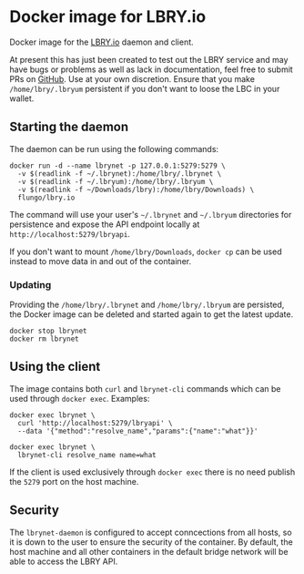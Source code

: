 # Docker image for LBRY.io

Docker image for the [LBRY.io](https://lbry.io) daemon and client.

At present this has just been created to test out the LBRY service and may have bugs or problems as well as lack in documentation, feel free to submit PRs on [GitHub](https://github.com/flungo-docker/lbry.io). Use at your own discretion. Ensure that you make `/home/lbry/.lbryum` persistent if you don't want to loose the LBC in your wallet.

## Starting the daemon

The daemon can be run using the following commands:

```
docker run -d --name lbrynet -p 127.0.0.1:5279:5279 \
  -v $(readlink -f ~/.lbrynet):/home/lbry/.lbrynet \
  -v $(readlink -f ~/.lbryum):/home/lbry/.lbryum \
  -v $(readlink -f ~/Downloads/lbry):/home/lbry/Downloads) \
  flungo/lbry.io
```

The command will use your user's `~/.lbrynet` and `~/.lbryum` directories for persistence and expose the API endpoint locally at `http://localhost:5279/lbryapi`.

If you don't want to mount `/home/lbry/Downloads`, `docker cp` can be used instead to move data in and out of the container.

### Updating

Providing the `/home/lbry/.lbrynet` and `/home/lbry/.lbryum` are persisted, the Docker image can be deleted and started again to get the latest update.

```
docker stop lbrynet
docker rm lbrynet
```

## Using the client

The image contains both `curl` and `lbrynet-cli` commands which can be used through `docker exec`. Examples:

```
docker exec lbrynet \
  curl 'http://localhost:5279/lbryapi' \
  --data '{"method":"resolve_name","params":{"name":"what"}}'
```

```
docker exec lbrynet \
  lbrynet-cli resolve_name name=what
```

If the client is used exclusively through `docker exec` there is no need publish the `5279` port on the host machine.

## Security

The `lbrynet-daemon` is configured to accept conncections from all hosts, so it is down to the user to ensure the security of the container. By default, the host machine and all other containers in the default bridge network will be able to access the LBRY API.
